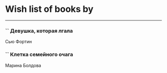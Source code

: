 # Wish list of books by [](https://ok.ru/profile/536771522733)
---

### `` Девушка, которая лгала
Сью Фортин

### `` Клетка семейного очага
Марина Болдова

